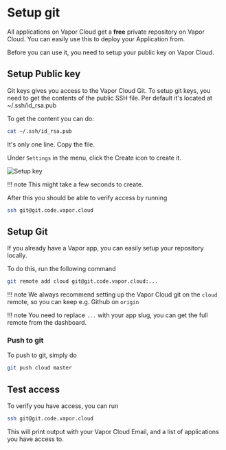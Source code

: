 # Setup git

All applications on Vapor Cloud get a **free** private repository on Vapor Cloud.
You can easily use this to deploy your Application from.

Before you can use it, you need to setup your public key on Vapor Cloud.

## Setup Public key

Git keys gives you access to the Vapor Cloud Git. To setup git keys, you need to get the contents of the public SSH file.
Per default it's located at ~/.ssh/id_rsa.pub

To get the content you can do:

```bash
cat ~/.ssh/id_rsa.pub
```

It's only one line. Copy the file.

Under `Settings` in the menu, click the Create icon to create it.

![Setup key](https://user-images.githubusercontent.com/2535140/46766331-fbdbe400-cce1-11e8-9bd9-8e1818005f68.png)

!!! note
    This might take a few seconds to create.

After this you should be able to verify access by running

```bash
ssh git@git.code.vapor.cloud
```

## Setup Git

If you already have a Vapor app, you can easily setup your repository locally.

To do this, run the following command

```bash
git remote add cloud git@git.code.vapor.cloud:...
```

!!! note
    We always recommend setting up the Vapor Cloud git on the `cloud` remote, so you can keep e.g. Github on `origin`

!!! note
    You need to replace `...` with your app slug, you can get the full remote from the dashboard.

### Push to git

To push to git, simply do

```bash
git push cloud master
```

## Test access

To verify you have access, you can run

```bash
ssh git@git.code.vapor.cloud
```

This will print output with your Vapor Cloud Email, and a list of applications you have access to.
